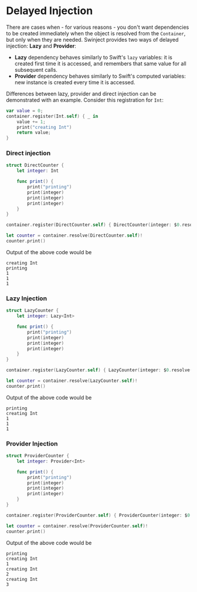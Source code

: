 # Delayed Injection

There are cases when - for various reasons - you don't want dependencies to be created immediately when the object is resolved from the `Container`, but only when they are needed. Swinject provides two ways of delayed injection: **Lazy** and **Provider**:

- **Lazy** dependency behaves similarly to Swift's `lazy` variables: it is created first time it is accessed, and remembers that same value for all subsequent calls.
- **Provider** dependency behaves similarly to Swift's computed variables: new instance is created every time it is accessed.

Differences between lazy, provider and direct injection can be demonstrated with an example. Consider this registration for `Int`:

```swift
var value = 0;
container.register(Int.self) { _ in 
    value += 1;
    print("creating Int")
    return value;
}
```


### Direct injection

```swift
struct DirectCounter {
    let integer: Int

    func print() {
        print("printing")
        print(integer)
        print(integer)
        print(integer)
    }
}

container.register(DirectCounter.self) { DirectCounter(integer: $0.resolve(Int.self)!) }

let counter = container.resolve(DirectCounter.self)!
counter.print()
```

Output of the above code would be

```
creating Int
printing
1
1
1
```

### Lazy Injection

```swift
struct LazyCounter {
    let integer: Lazy<Int>

    func print() {
        print("printing")
        print(integer)
        print(integer)
        print(integer)
    }
}

container.register(LazyCounter.self) { LazyCounter(integer: $0.resolve(Lazy<Int>.self)!) }

let counter = container.resolve(LazyCounter.self)!
counter.print()
```

Output of the above code would be

```
printing
creating Int
1
1
1
```

### Provider Injection

```swift
struct ProviderCounter {
    let integer: Provider<Int>

    func print() {
        print("printing")
        print(integer)
        print(integer)
        print(integer)
    }
}

container.register(ProviderCounter.self) { ProviderCounter(integer: $0.resolve(Provider<Int>.self)!) }

let counter = container.resolve(ProviderCounter.self)!
counter.print()
```

Output of the above code would be

```
printing
creating Int
1
creating Int
2
creating Int
3
```
